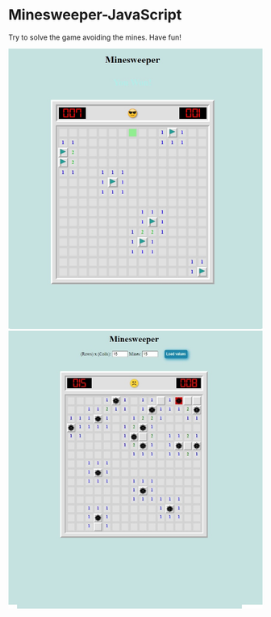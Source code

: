 # Minesweeper-JavaScript

Try to solve the game avoiding the mines.
Have fun!

![](Screenshot/Minesweeper_01.jpg)
![](Screenshot/Minesweeper_02.jpg)
